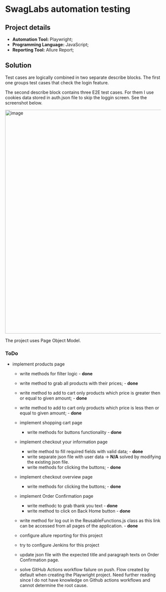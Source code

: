 # SwagLabs automation testing

## Project details

- **Automation Tool:** Playwright;
- **Programming Language:** JavaScript;
- **Reporting Tool:** Allure Report;

## Solution
Test cases are logically combined in two separate describe blocks.
The first one groups test cases that check the login feature.

The second describe block contains three E2E test cases. For them I use cookies data stored in auth.json file to skip the loggin screen. See the screenshot below.

<img width="722" alt="image" src="https://github.com/user-attachments/assets/1751b20a-26ef-4b8c-a222-9fa653ba428d">

The project uses Page Object Model.

### ToDo
 - implement products page
     - write methods for filter logic - **done**
     - write method to grab all products with their prices; - **done**
     - write method to add to cart only products which price is greater then or equal to given amount; - **done**
     - write method to add to cart only products which price is less then or equal to given amount; - **done**
           
   - implement shopping cart page
       - write methods for buttons functionality - **done**
    
   - implement checkout your information page
     - write method to fill required fields with valid data; - **done**
     - write separate json file with user data -> **N/A** solved by modifying the existing json file.
     - write methods for clicking the buttons; - **done**

   - implement checkout overview page
      - write methods for clicking the buttons; - **done**
      
   - implement Order Confirmation page
      - write methodc to grab thank you text - **done**
      - write method to click on Back Home button - **done**

   - write method for log out in the  ReusableFunctions.js class as this link can be accessed from all pages of the application. - **done**
     
   - configure allure reporting for this project
     
   - try to configure Jenkins for this project
  
   - update json file with the expected title and paragraph texts on Order Confirmation page.
  
   - solve GitHub Actions workflow failure on push. Flow created by default when creating the Playwright project. Need further reading since I do not have knowledge on Github actions workflows and cannot determine the root cause.

